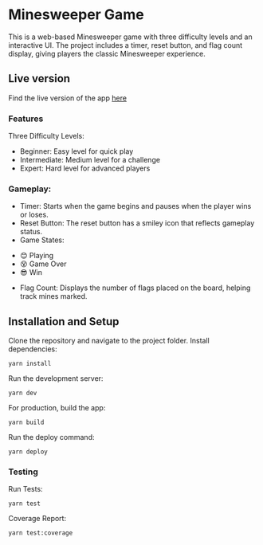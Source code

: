 # Minesweeper Game

This is a web-based Minesweeper game with three difficulty levels and an interactive UI. The project includes a timer, reset button, and flag count display, giving players the classic Minesweeper experience.

## Live version
Find the live version of the app [here](https://petro97.github.io/Minesweeper/)

### Features
Three Difficulty Levels:

* Beginner: Easy level for quick play
* Intermediate: Medium level for a challenge
* Expert: Hard level for advanced players


### Gameplay:

* Timer: Starts when the game begins and pauses when the player wins or loses.
* Reset Button: The reset button has a smiley icon that reflects gameplay status.
* Game States:
 - 😊 Playing
 - 😵 Game Over
 - 😎 Win

* Flag Count: Displays the number of flags placed on the board, helping track mines marked.

## Installation and Setup
Clone the repository and navigate to the project folder.
Install dependencies:

`yarn install`

Run the development server:

`yarn dev`

For production, build the app:

`yarn build`

Run the deploy command:

`yarn deploy`


### Testing
Run Tests: 

`yarn test`

Coverage Report: 

`yarn test:coverage`


